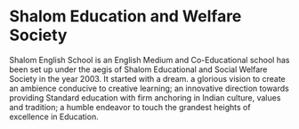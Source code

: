 # Shalom Education and Welfare Society

Shalom English School is an English Medium and Co-Educational school has been set up under the aegis of Shalom Educational and Social Welfare Society in the year 2003. It started with a dream. a glorious vision to create an ambience conducive to creative learning; an innovative direction towards providing Standard education with firm anchoring in Indian culture, values and tradition; a humble endeavor to touch the grandest heights of excellence in Education.
